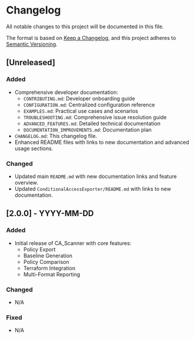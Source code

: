 
# Changelog

All notable changes to this project will be documented in this file.

The format is based on [Keep a Changelog](https://keepachangelog.com/en/1.0.0/),
and this project adheres to [Semantic Versioning](https://semver.org/spec/v2.0.0.html).

## [Unreleased]

### Added
- Comprehensive developer documentation:
  - `CONTRIBUTING.md`: Developer onboarding guide
  - `CONFIGURATION.md`: Centralized configuration reference
  - `EXAMPLES.md`: Practical use cases and scenarios
  - `TROUBLESHOOTING.md`: Comprehensive issue resolution guide
  - `ADVANCED_FEATURES.md`: Detailed technical documentation
  - `DOCUMENTATION_IMPROVEMENTS.md`: Documentation plan
- `CHANGELOG.md`: This changelog file.
- Enhanced README files with links to new documentation and advanced usage sections.

### Changed
- Updated main `README.md` with new documentation links and feature overview.
- Updated `ConditionalAccessExporter/README.md` with links to new documentation.

## [2.0.0] - YYYY-MM-DD

### Added
- Initial release of CA_Scanner with core features:
  - Policy Export
  - Baseline Generation
  - Policy Comparison
  - Terraform Integration
  - Multi-Format Reporting

### Changed
- N/A

### Fixed
- N/A
